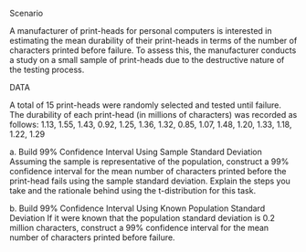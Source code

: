 Scenario


A manufacturer of print-heads for personal computers is interested in estimating the mean durability of their print-heads in terms of the number of characters printed before failure. To assess this, the manufacturer conducts a study on a small sample of print-heads due to the destructive nature of the testing process.

DATA


A total of 15 print-heads were randomly selected and tested until failure. The durability of each print-head (in millions of characters) was recorded as follows:
1.13, 1.55, 1.43, 0.92, 1.25, 1.36, 1.32, 0.85, 1.07, 1.48, 1.20, 1.33, 1.18, 1.22, 1.29

a. Build 99% Confidence Interval Using Sample Standard Deviation
Assuming the sample is representative of the population, construct a 99% confidence interval for the mean number of characters printed before the print-head fails using the sample standard deviation. Explain the steps you take and the rationale behind using the t-distribution for this task.

b. Build 99% Confidence Interval Using Known Population Standard Deviation
If it were known that the population standard deviation is 0.2 million characters, construct a 99% confidence interval for the mean number of characters printed before failure.

